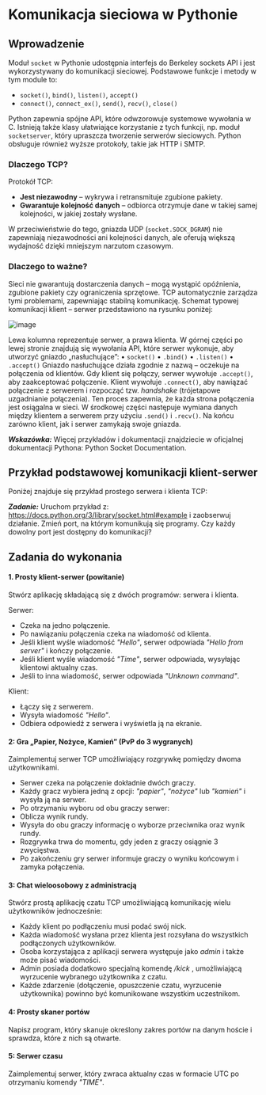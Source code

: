# Komunikacja sieciowa w Pythonie

## Wprowadzenie

Moduł `socket` w Pythonie udostępnia interfejs do Berkeley sockets API i jest wykorzystywany do komunikacji sieciowej. Podstawowe funkcje i metody w tym module to:

- `socket()`, `bind()`, `listen()`, `accept()`
- `connect()`, `connect_ex()`, `send()`, `recv()`, `close()`

Python zapewnia spójne API, które odwzorowuje systemowe wywołania w C. Istnieją także klasy ułatwiające korzystanie z tych funkcji, np. moduł `socketserver`, który upraszcza tworzenie serwerów sieciowych. Python obsługuje również wyższe protokoły, takie jak HTTP i SMTP.

### Dlaczego TCP?

Protokół TCP:
- **Jest niezawodny** – wykrywa i retransmituje zgubione pakiety.
- **Gwarantuje kolejność danych** – odbiorca otrzymuje dane w takiej samej kolejności, w jakiej zostały wysłane.

W przeciwieństwie do tego, gniazda UDP (`socket.SOCK_DGRAM`) nie zapewniają niezawodności ani kolejności danych, ale oferują większą wydajność dzięki mniejszym narzutom czasowym.

### Dlaczego to ważne?

Sieci nie gwarantują dostarczenia danych – mogą wystąpić opóźnienia, zgubione pakiety czy ograniczenia sprzętowe. TCP automatycznie zarządza tymi problemami, zapewniając stabilną komunikację.
Schemat typowej komunikacji klient – serwer przedstawiono na rysunku poniżej:

![image](https://github.com/user-attachments/assets/fd1e54e2-56bd-4a1c-a7aa-298c3a56ad69)

Lewa kolumna reprezentuje serwer, a prawa klienta.
W górnej części po lewej stronie znajdują się wywołania API, które serwer wykonuje, aby utworzyć gniazdo „nasłuchujące”:
• `socket()`
• `.bind()`
• `.listen()`
• `.accept()`
Gniazdo nasłuchujące działa zgodnie z nazwą – oczekuje na połączenia od klientów. Gdy klient się połączy, serwer wywołuje `.accept()`, aby zaakceptować połączenie.
Klient wywołuje `.connect()`, aby nawiązać połączenie z serwerem i rozpocząć tzw. _handshake_ (trójetapowe uzgadnianie połączenia). Ten proces zapewnia, że każda strona połączenia jest osiągalna w sieci.
W środkowej części następuje wymiana danych między klientem a serwerem przy użyciu `.send()` i `.recv()`.
Na końcu zarówno klient, jak i serwer zamykają swoje gniazda.

_**Wskazówka:**_ Więcej przykładów i dokumentacji znajdziecie w oficjalnej dokumentacji Pythona: Python Socket Documentation.

## Przykład podstawowej komunikacji klient-serwer

Poniżej znajduje się przykład prostego serwera i klienta TCP:

_**Zadanie:**_ Uruchom przykład z: https://docs.python.org/3/library/socket.html#example i zaobserwuj działanie. Zmień port, na którym komunikują się programy. Czy każdy dowolny port jest
dostępny do komunikacji?

## Zadania do wykonania 

#### 1. Prosty klient-serwer (powitanie)
Stwórz aplikację składającą się z dwóch programów: serwera i klienta.

Serwer:
- Czeka na jedno połączenie.
- Po nawiązaniu połączenia czeka na wiadomość od klienta.
- Jeśli klient wyśle wiadomość _"Hello"_, serwer odpowiada _"Hello from server"_ i kończy połączenie.
- Jeśli klient wyśle wiadomość _"Time"_, serwer odpowiada, wysyłając klientowi aktualny czas.
- Jeśli to inna wiadomość, serwer odpowiada _"Unknown command"_.

Klient:
- Łączy się z serwerem.
- Wysyła wiadomość _"Hello"_.
- Odbiera odpowiedź z serwera i wyświetla ją na ekranie.

#### 2: Gra „Papier, Nożyce, Kamień” (PvP do 3 wygranych)
Zaimplementuj serwer TCP umożliwiający rozgrywkę pomiędzy dwoma użytkownikami.
- Serwer czeka na połączenie dokładnie dwóch graczy.
- Każdy gracz wybiera jedną z opcji: _"papier"_, _"nożyce"_ lub _"kamień"_ i wysyła ją na serwer.
- Po otrzymaniu wyboru od obu graczy serwer:
- Oblicza wynik rundy.
- Wysyła do obu graczy informację o wyborze przeciwnika oraz wynik rundy.
- Rozgrywka trwa do momentu, gdy jeden z graczy osiągnie 3 zwycięstwa.
- Po zakończeniu gry serwer informuje graczy o wyniku końcowym i zamyka połączenia.

#### 3: Chat wieloosobowy z administracją
Stwórz prostą aplikację czatu TCP umożliwiającą komunikację wielu użytkowników jednocześnie:
- Każdy klient po podłączeniu musi podać swój nick.
- Każda wiadomość wysłana przez klienta jest rozsyłana do wszystkich podłączonych użytkowników.
- Osoba korzystająca z aplikacji serwera występuje jako _admin_ i także może pisać wiadomości.
- Admin posiada dodatkowo specjalną komendę _/kick <nick>_, umożliwiającą wyrzucenie wybranego użytkownika z czatu.
- Każde zdarzenie (dołączenie, opuszczenie czatu, wyrzucenie użytkownika) powinno być komunikowane wszystkim uczestnikom.

#### 4: Prosty skaner portów
Napisz program, który skanuje określony zakres portów na danym hoście i sprawdza, które z nich są otwarte.

#### 5: Serwer czasu
Zaimplementuj serwer, który zwraca aktualny czas w formacie UTC po otrzymaniu komendy _"TIME"_.
